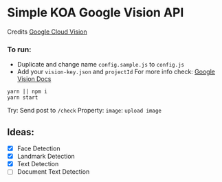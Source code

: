 # Simple KOA Google Vision API

Credits [Google Cloud Vision](https://github.com/GoogleCloudPlatform/cloud-vision)

### To run:
- Duplicate and change name ```config.sample.js``` to `config.js`
- Add your `vision-key.json` and `projectId`
For more info check: [Google Vision Docs](https://cloud.google.com/vision/docs/libraries#using_the_client_library)
```
yarn || npm i
yarn start
```
Try:
Send post to `/check` 
Property: `image`: `upload image`

## Ideas:
- [X] Face Detection
- [X] Landmark Detection
- [X] Text Detection
- [ ] Document Text Detection
